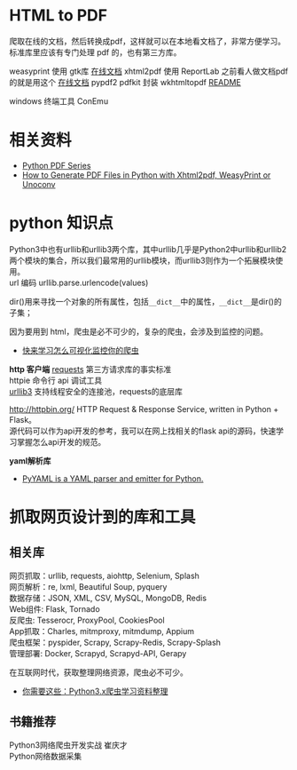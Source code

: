 # HTML to PDF
爬取在线的文档，然后转换成pdf，这样就可以在本地看文档了，非常方便学习。 
标准库里应该有专门处理 pdf 的，也有第三方库。   

weasyprint 使用 gtk库  [在线文档](https://weasyprint.readthedocs.io/en/latest/tutorial.html)
xhtml2pdf  使用 ReportLab 之前看人做文档pdf的就是用这个 [在线文档](https://xhtml2pdf.readthedocs.io/en/latest/)
pypdf2 
pdfkit 封装 wkhtmltopdf [README](https://pypi.org/project/pdfkit/)

windows 终端工具 
ConEmu

# 相关资料
- [Python PDF Series](https://www.blog.pythonlibrary.org/tag/python-pdf-series/)
- [How to Generate PDF Files in Python with Xhtml2pdf, WeasyPrint or Unoconv](https://gearheart.io/blog/how-generate-pdf-files-python-xhtml2pdf-weasyprint-or-unoconv/)


# python 知识点
Python3中也有urllib和urllib3两个库，其中urllib几乎是Python2中urllib和urllib2两个模块的集合，所以我们最常用的urllib模块，而urllib3则作为一个拓展模块使用。   
url 编码 urllib.parse.urlencode(values)

dir()用来寻找一个对象的所有属性，包括`__dict__`中的属性，`__dict__`是dir()的子集；  

因为要用到 html，爬虫是必不可少的，复杂的爬虫，会涉及到监控的问题。

- [快来学习怎么可视化监控你的爬虫](https://cuiqingcai.com/6217.html)

**http 客户端**
[requests](http://docs.python-requests.org/en/master/) 第三方请求库的事实标准     
httpie 命令行 api 调试工具      
[urllib3](https://urllib3.readthedocs.io/) 支持线程安全的连接池，requests的底层库

<http://httpbin.org/> HTTP Request & Response Service, written in Python + Flask。   
源代码可以作为api开发的参考，我可以在网上找相关的flask api的源码，快速学习掌握怎么api开发的规范。   

**yaml解析库**  
- [PyYAML is a YAML parser and emitter for Python.](https://pyyaml.org/wiki/PyYAMLDocumentation)

# 抓取网页设计到的库和工具
## 相关库
网页抓取：urllib, requests, aiohttp, Selenium, Splash   
网页解析：re, lxml, Beautiful Soup, pyquery     
数据存储：JSON, XML, CSV, MySQL, MongoDB, Redis     
Web组件: Flask, Tornado     
反爬虫: Tesserocr, ProxyPool, CookiesPool       
App抓取：Charles, mitmproxy, mitmdump, Appium       
爬虫框架：pyspider, Scrapy, Scrapy-Redis, Scrapy-Splash         
管理部署: Docker, Scrapyd, Scrapyd-API, Gerapy  

在互联网时代，获取整理网络资源，爬虫必不可少。  
- [你需要这些：Python3.x爬虫学习资料整理](https://zhuanlan.zhihu.com/p/24358829)

## 书籍推荐    
Python3网络爬虫开发实战 崔庆才  
Python网络数据采集      


